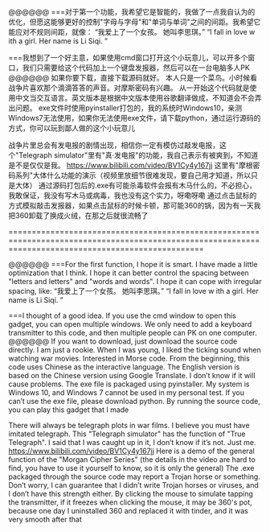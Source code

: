 @@@@@@
===对于第一个功能，我希望它是智能的，我做了一点我自认为的优化，但愿这能够更好的控制"字母与字母"和"单词与单词"之间的间距。我希望它能应对不规则间距，就像：
“我爱上了一个女孩。 她叫李思琪。”
“I      fall       in love w ith         a girl. Her name is Li Siqi. ”

===我想到了一个好主意，如果使用cmd窗口打开这个小玩意儿，可以开多个窗口，我们只需要给这个代码加上一个键盘发报器，然后可以在一台电脑多人PK
@@@@@@
如果你要下载，直接下载源码就好。
本人只是一个菜鸟。小时候看战争片喜欢那个滴滴答答的声音。对摩斯密码有兴趣。
从一开始这个代码就是使用中文当交互语言。英文版本是根据中文版本使用谷歌翻译做成，不知道会不会弄出问题。
exe文件时使用pyinstaller打包的，我的系统时Windows10，亲测Windows7无法使用，如果你无法使用exe文件，请下载python，通过运行源码的方式，你可以玩到鄙人做的这个小玩意儿

战争片里总会有发电报的剧情出现，相信你一定有模仿过敲发电报，这个"Telegraph simulator"里有"真·发电报"的功能，我自己表示有被爽到，不知道是不是仅仅是我。
https://www.bilibili.com/video/BV1Cy4y167jj
这里有"摩根密码系列"大体什么功能的演示（视频里放细节很难发现，要自己用才知道，所以只是大体）
通过源码打包后的.exe有可能杀毒软件会报有木马什么的，不必担心，我敢保证，我没有写木马或病毒，我也没有这个实力，呀嘞呀嘞
通过点击鼠标的方式模拟敲击发报器，如果点击鼠标的时候卡顿，那可能360的锅，因为有一天我把360卸载了换成火绒，在那之后就很流畅了

======================================================================================================================================================

@@@@@@
===For the first function, I hope it is smart. I have made a little optimization that I think. I hope it can better control the spacing between "letters and letters" and "words and words". I hope it can cope with irregular spacing, like: 
“我爱上了一个女孩。 她叫李思琪。”
“I      fall       in love w ith         a girl. Her name is Li Siqi. ”

===I thought of a good idea. If you use the cmd window to open this gadget, you can open multiple windows. We only need to add a keyboard transmitter to this code, and then multiple people can PK on one computer.
@@@@@@
If you want to download, just download the source code directly.
I am just a rookie. When I was young, I liked the ticking sound when watching war movies. Interested in Morse code.
From the beginning, this code uses Chinese as the interactive language. The English version is based on the Chinese version using Google Translate. I don’t know if it will cause problems.
The exe file is packaged using pyinstaller. My system is Windows 10, and Windows 7 cannot be used in my personal test. If you can’t use the exe file, please download python. By running the source code, you can play this gadget that I made

There will always be telegraph plots in war films. I believe you must have imitated telegraph. This "Telegraph simulator" has the function of "True Telegraph". I said that I was caught up in it, I don’t know if it’s not. Just me.
https://www.bilibili.com/video/BV1Cy4y167jj
Here is a demo of the general function of the "Morgan Cipher Series" (the details in the video are hard to find, you have to use it yourself to know, so it is only the general)
The .exe packaged through the source code may report a Trojan horse or something. Don’t worry, I can guarantee that I didn’t write Trojan horses or viruses, and I don’t have this strength either.
By clicking the mouse to simulate tapping the transmitter, if it freezes when clicking the mouse, it may be 360's pot, because one day I uninstalled 360 and replaced it with tinder, and it was very smooth after that
